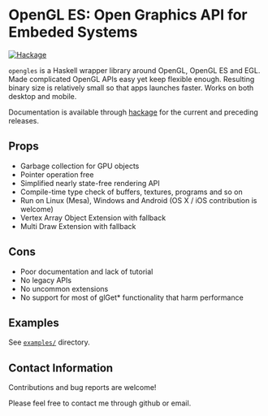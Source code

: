OpenGL ES: Open Graphics API for Embeded Systems
================================================

[![Hackage](https://img.shields.io/hackage/v/opengles.svg)](https://hackage.haskell.org/package/opengles)

`opengles` is a Haskell wrapper library around OpenGL, OpenGL ES and EGL.
Made complicated OpenGL APIs easy yet keep flexible enough.
Resulting binary size is relatively small so that apps launches faster.
Works on both desktop and mobile.

Documentation is available through [hackage](https://hackage.haskell.org/package/opengles)
for the current and preceding releases.

Props
-----

- Garbage collection for GPU objects
- Pointer operation free
- Simplified nearly state-free rendering API
- Compile-time type check of buffers, textures, programs and so on
- Run on Linux (Mesa), Windows and Android (OS X / iOS contribution is welcome)
- Vertex Array Object Extension with fallback
- Multi Draw Extension with fallback

Cons
----

- Poor documentation and lack of tutorial
- No legacy APIs
- No uncommon extensions
- No support for most of glGet* functionality that harm performance


Examples
--------

See [`examples/`](https://github.com/capsjac/opengles/tree/master/examples) directory.

Contact Information
-------------------

Contributions and bug reports are welcome!

Please feel free to contact me through github or email.
